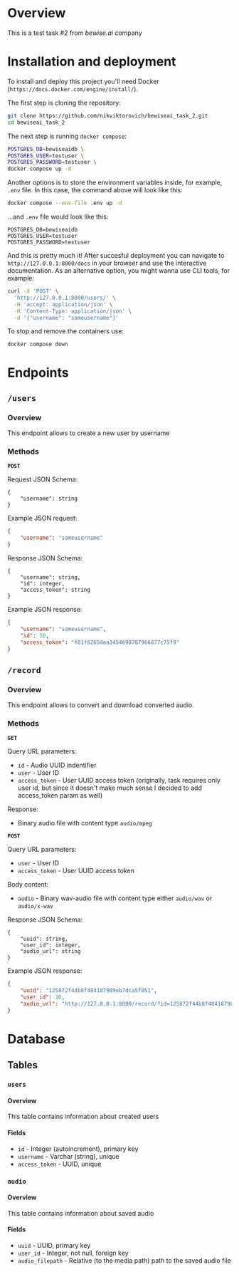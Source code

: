 # Overview
This is a test task #2 from _bewise.ai_ company

# Installation and deployment
To install and deploy this project you'll need Docker (`https://docs.docker.com/engine/install/`).

The first step is cloning the repository:
```bash
git clone https://github.com/nikviktorovich/bewiseai_task_2.git
cd bewiseai_task_2
```

The next step is running `docker compose`:
```bash
POSTGRES_DB=bewiseaidb \
POSTGRES_USER=testuser \
POSTGRES_PASSWORD=testuser \
docker compose up -d
```

Another options is to store the environment variables inside, for example, `.env` file. 
In this case, the command above will look like this:
```bash
docker compose --env-file .env up -d
```

...and `.env` file would look like this:
```
POSTGRES_DB=bewiseaidb
POSTGRES_USER=testuser
POSTGRES_PASSWORD=testuser
```

And this is pretty much it! After succesful deployment you can navigate to `http://127.0.0.1:8000/docs` in your browser and use the interactive documentation. As an alternative option, you might wanna use CLI tools, for example:
```bash
curl -X 'POST' \
  'http://127.0.0.1:8000/users/' \
  -H 'accept: application/json' \
  -H 'Content-Type: application/json' \
  -d '{"username": "someusername"}'
```

To stop and remove the containers use:
```bash
docker compose down
```

# Endpoints
## __`/users`__
### Overview
This endpoint allows to create a new user by username

### Methods
__`POST`__

Request JSON Schema:
```
{
    "username": string
}
```

Example JSON request:
```json
{
    "username": "someusername"
}
```

Response JSON Schema:
```
{
    "username": string,
    "id": integer,
    "access_token": string
}
```

Example JSON response:
```json
{
    "username": "someusername",
    "id": 10,
    "access_token": "f81f82654aa3454698787966877c75f9"
}
```


## __`/record`__
### Overview
This endpoint allows to convert and download converted audio.

### Methods
__`GET`__

Query URL parameters:
- `id` - Audio UUID indentifier
- `user` - User ID
- `access_token` - User UUID access token (originally, task requires only user id, but since it doesn't make much sense I decided to add access_token param as well)

Response:
- Binary audio file with content type `audio/mpeg`

__`POST`__

Query URL parameters:
- `user` - User ID
- `access_token` - User UUID access token

Body content:
- `audio` - Binary wav-audio file with content type either `audio/wav` or `audio/x-wav`

Response JSON Schema:
```
{
    "uuid": string,
    "user_id": integer,
    "audio_url": string
}
```

Example JSON response:
```json
{
    "uuid": "125872f44b8f484187989eb7dca5f051",
    "user_id": 10,
    "audio_url": "http://127.0.0.1:8000/record/?id=125872f44b8f484187989eb7dca5f051&user=10&access_token=f81f82654aa3454698787966877c75f9"
}
```


# Database
## Tables
### `users`
#### Overview
This table contains information about created users

#### Fields
- `id` - Integer (autoincrement), primary key
- `username` - Varchar (string), unique
- `access_token` - UUID, unique

### `audio`
#### Overview
This table contains information about saved audio

#### Fields
- `uuid` - UUID, primary key
- `user_id` - Integer, not null, foreign key
- `audio_filepath` - Relative (to the media path) path to the saved audio file
